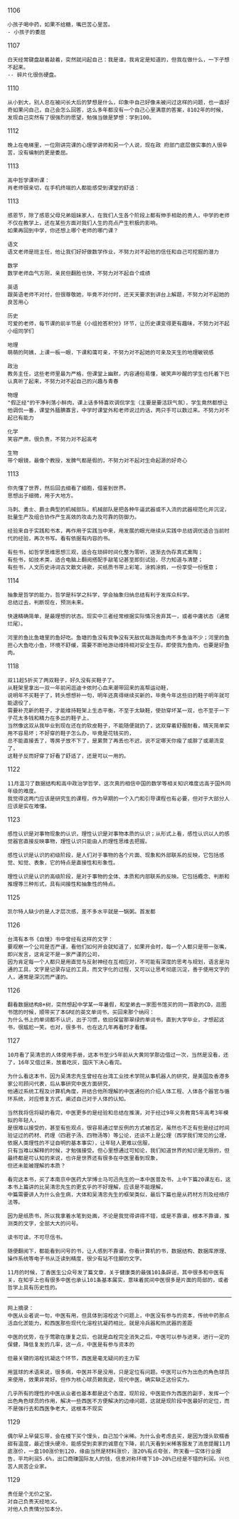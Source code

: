 
1106

    小孩子喝中药，如果不给糖，嘴巴苦心里苦。
    - 小孩子的委屈

1107

    白天经常键盘敲着敲着，突然就问起自己：我是谁，我肯定是知道的，但我在做什么，一下子想不起来。
    -- 碎片化很伤硬盘。

1110

    从小到大，别人总在被问长大后的梦想是什么，印象中自己好像未被问过这样的问题，也一直好奇如果问自己，自己会怎么回答，这么多年都没有一个自己心里满意的答案，8102年的时候，发现自己突然有了很强烈的愿望，勉强当做是梦想：学到100。

1112

    晚上在电梯里，一位刚讲完课的心理学讲师和另一个人说，现在政 府部门底层做实事的人很辛苦，没有编制的更是委屈。

1113

    高中哲学课听课：
    肖老师很亲切，在手机终端的人都能感受到课堂的舒适：

1113

    感恩节，除了感恩父母兄弟姐妹家人，在我们人生各个阶段上都有伸手相助的贵人，中学的老师不仅在教学上，还在某些方面对我们人生的亮点产生积极的影响。
    如果再回到中学，你还想上哪个老师的哪门课？

    语文
    语文老师是班主任，他让我们好好做数学作业，不努力对不起他的信任和自己可挖掘的潜力

    数学
    数学老师血气方刚，亲民但翻脸也快，不努力对不起自个成绩

    英语
    跟英语老师不对付，但很尊敬她，毕竟不对付时，还天天要求到讲台上解题，不努力对不起她的良苦用心

    历史
    可爱的老师，每节课的前半节是《小组抢答积分》环节，让历史课变得更有趣味，不努力对不起小组同学们

    地理
    萌萌的阿姨，上课一板一眼，下课和蔼可亲，不努力对不起她的可亲及天生的地理敏锐感

    政治
    教务主任，这些老师里最为严格，但课堂上幽默，内容通俗易懂，被笑声吵醒的学生也托着下巴认真听了起来，不努力对不起自己的兴趣与青春

    物理
    "假正经"的干净利落小鲜肉，课上话多特喜欢调侃学生（主要是要活跃气氛），学生竟然都想让他调侃一番，课堂外腼腆寡言，中学时课堂外和老师说过的话，两只手可以数过来。不努力对不起已有能力

    化学
    笑容严肃，很负责，不努力对不起高考

    生物
    带个眼镜，最像个教授，发脾气都是假的，不努力对不起对生命起源的好奇心


1113

    你先懂了世界，然后回去细看了细胞，借鉴到世界。
    思想出于细微，用于大地方。

    马刺、勇士、爵士典型的机械部队，机械部队是把各种牛逼武器或不入流的武器规范化并沉淀，批量生产及组合协作产生高效的攻击力及可靠的防御力。

    经验来自于实践和书本，再作用于实践当中来，用发展的眼光继续从实践中总结调优适合当前时代的经验，再次书写。看有依据有内容的书。

    有些书，如哲学思维思想三观，适合在琐碎时间化整为零听，逐渐去伪存真式熏陶；
    有些书，如技术类，适合电脑上翻阅搭配手敲笔记甚至即刻试验，尽力知道与清楚；
    有些书，人文历史诗词古文散文诗歌，买纸质书带上彩笔，涂鸦涂鸦，一份享受一份惬意；


1114

    抽象是哲学的能力，哲学是科学之科学，学会抽象归纳总结有利于发挥众科学。
    总结过去，判断现在，预测未来。

    快速精确简单，是最理想的状态。现实中三者经常根据实际情况舍弃其一，或者中庸状态（通常烂尾）。

    河里的鱼比鱼塘里的鱼好吃。鱼塘的鱼没有竞争没有天敌优哉游哉鱼肉不多鱼油不少；河里的鱼担心大鱼吃小鱼，环境不舒缓，需要不断地游动维持相对安全生存。即使我为鱼肉，也要是好鱼肉。

1118

    双11趁5折买了两双鞋子，好久没有买鞋子了。
    从鞋架里拿出一双一年前闲逛迪卡侬时心血来潮带回来的高帮运动鞋，
    说明年不买鞋子了，转头想想补一句，明年还真得继续买新的，毕竟今年这些旧的鞋子明年就可能退役了，
    需要补充新的鞋子，才能维持鞋架上生态平衡，不至于太缺鞋，使劲穿坏某一双，也不至于一下子花太多钱和精力在多出的鞋子上，
    当然像这双从我毕业到现在还在的软皮鞋子，不能随便就扔了，这双穿着舒服耐看，晴天简单实用不容易坏；不好穿的鞋子怎么办，毕竟是花钱买的，
    总不能直接丢了，等房子放不下了，是累赘了再丢也不迟，说不定哪天你瘦了或胖了或潮流变了，
    这鞋子反而好穿了好看了舒适了，还是可以一用的。


1122

    11月温习了数据结构和高中政治学哲学，这次真的相信中国的数学等相关知识难度远高于国外同年级的难度。
    我觉得这两门应该是研究生的课程，作为早期的一个入门和引导课程也有必要，但对于大部分人应该是实在难懂。

1123

    感性认识是对事物现象的认识，理性认识是对事物本质的认识；从形式上看，感性认识以人的感觉器官直接反映事物，理性认识只能由人的理性思维去把握。

    感性认识是认识的初级阶段，是人们对于事物的各个片面、现象和外部联系的反映，它包括感觉、知觉、表象，它的特点是直接性和形象性。

    理性认识是认识的高级阶段，是对于事物的全体、本质和内部联系的反映。它包括概念、判断和推理等三种形式，具有间接性和抽象性的特点。

1125

    凯尔特人缺少的是人才层次感，差不多水平就是一锅粥。首发都

1126

    台湾有本书《自慢》书中曾经有这样的文字：
    要观察一个公司是否严谨，看他们如何开会就知道了，如果开会时，每一个人都只是带一张嘴，即兴发言，这肯定不是一家严谨的公司，
    因为肯定每一个人都只是用直觉与反射神经在互相应对，不可能有深度的思考与规划，语言是沟通的工具，文字是记录存证的工具，而文字化的过程，又可以让思考彻底沉淀，善于使用文字的人，通常是深沉而严谨的。


1126

    翻看数据结构B+树，突然想起中学某一年暑假，和堂弟去一家图书馆买的同一首歌的CD，逛图书馆的时候，顺带买了本GRE的英文单词书，买回来那个纳闷：
    为什么书上的单词都不认识，出于习惯，依旧保留那翠绿的单词书，直到大学毕业，才想起这书，很尴尬一笑。也对，很多书，也在这几年再看时才看懂。


1127

    10月看了吴清忠的人体使用手册，这本书至少5年前从大黄同学那边借过一次，当然是没看，还了，16年又借过来，放着吃灰，国庆下决心看完。
    
    为什么看这本书，因为吴清忠先生曾经在台湾工业技术学院从事机器人的研究，是美国及香港多家公司顾问代表，后从事研究中医方面研究，
    他通过系统工程及计算机角度，并结合他所理解的中医通俗的介绍人体工程、人体各个器官与循环系统，对应修复方式，阐述自己对于人体的认知。
    
    当然我将信将疑的看完，中医更多的是经验和总结在推演，对于经过9年义务教育5年高考3年模拟的年轻人，
    是很难以接受的，甚至有些观点，很容易通过举反例的方式被否定，虽然也不乏有些是经过时间验证过的药材、药理（四君子汤、四物汤等）等公论，还谈不上是公理（西学我们常见的公理，依据人类理性的不证自明的基本事实），让年轻人更难以信服，
    只有当难以解释的时候，才勉强接受。但心里想通过可知论，我们知道世界的知识是无限的，但最终都是可认知的来说，也许是世界还有很多在中医里看到现象，
    但还未能被理解的本质？

    看完这本书，买了本南京中医药大学博士马可迅先生的一本中医普及书，上中下篇20课左右，这本书上篇讲的比吴清忠先生的更玄乎的不好理解，应该是不能理解，
    中篇需要讲人为什么会生病，大体和吴清忠先生的框架类似，最后下篇也是从药材方剂及经络疗法等。

    因为是纸质书，所以我拿着水笔到处画，不论是我觉得讲得不错，或是不靠谱，根本不靠谱，推测类的文字，全部大大的问号。

    读书可读，不可尽信书。

    随便翻阅下，都能看到问号的书，让人感到不靠谱，你看计算机的书，数据结构、数据库原理、操作系统等电子书从泛读到精度，很少有站不住脚的文字。

    11月的时候，丁香医生公众号发了篇文章，关于健康类的最强101条辟谣，其中很多和中医有关，在知乎上也有很多中医也承认101条基本属实，意味着民间中医很多是片面的局部的，或者哲学上具有历史性的。

----
    网上摘录：
    中医从业者说一句，中医有用，但具体到溶栓这个问题上，中医没有参与的资本，传统中药那点活血化淤能力，和西医那些现代化溶栓抗凝药相比，就是冷兵器和热武器的差距

    中医的优势，在于莺歌在康复之后，也就是血栓完全消失之后，中医可以参与进来，进行一定的保健，降低复发的几率，这一点，中医是有参与资本的

    但最关键的溶栓抗凝这个环节，西医是毫无疑问的主力军

    用篮球的术语来说，很多病，中医并不是没用，只是定位有问题。中医可以作为出色的角色球员来使用，效果非常好。但作为核心球员赖我逆，现代中医，确实缺乏这份实力。

    几乎所有的理性的中医从业者也基本都是这个态度，现阶段，中医能作为西医的副手，发挥一个出色角色球员的作用，解决一些西医不方便解决的边缘问题，这就是现阶段中医最好的定位，而不是强行去和西医争老大，这根本不现实


1129

    偶尔早上早餐忘带，会在楼下买个馒头，自己加个米稀。为什么会考虑去买，是因为馒头软糯香甜有温度，最近馒头硬冷，能感受到卖家的诚意在下降，前几天看到米稀客服发了消息提醒11月底涨价，一盒100涨价到120，缘由当然是材料涨价，涨20%有点夸张，昨天看一实体行业报告，平均利润5.6%，出口商赚国际友人的钱，信息对称环境下10~20%已经是不错的利润。兴也苦人民苦企业家。

1129

    责任是个无价之宝。
    对自己负责天经地义。
    对他人负责情分加本分。

